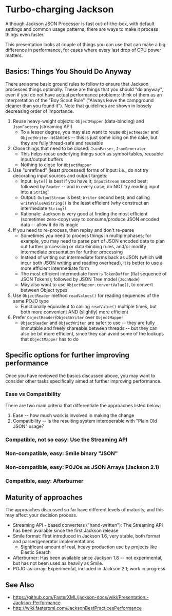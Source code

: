 # Turbo-charging Jackson

Although Jackson JSON Processor is fast out-of-the-box, with default settings and common usage patterns, there are ways to make it process things even faster.

This presentation looks at couple of things you can use that can make a big difference in performance, for cases where every last drop of CPU power matters.


## Basics: Things You Should Do Anyway

There are some basic ground rules to follow to ensure that Jackson processes things optimally. 
These are things that you should "do anyway", even if you do not have actual performance problems: think of them as an interpretation of the "Boy Scout Rule" ("Always leave the campground cleaner than you found it"). 
Note that guidelines are shown in loosely decreasing order of importance.

1. Reuse heavy-weight objects: `ObjectMapper` (data-binding) and `JsonFactory` (streaming API)
    * To a lesser degree, you may also want to reuse `ObjectReader` and `ObjectWriter` instances -- this is just some icing on the cake, but they are fully thread-safe and reusable
2. Close things that need to be closed: `JsonParser`, `JsonGenerator`
    * This helps reuse underlying things such as symbol tables, reusable input/output buffers
    * Nothing to close for `ObjectMapper`
3. Use "unrefined" (least processed) forms of input: i.e., do not try decorating input sources and output targets:
    * Input: `byte[]` is best if you have it; `InputStream` second best; followed by `Reader` -- and in every case, do NOT try reading input into a `String`!
    * Output: `OutputStream` is best; `Writer` second best; and calling `writeValueAsString()` is the least efficient (why construct an intermediate `String`?)
    * Rationale: Jackson is very good at finding the most efficient (sometimes zero-copy) way to consume/produce JSON encoded data -- allow it do its magic
4. If you need to re-process, then replay and don't re-parse
    * Sometimes you need to process things in multiple phases; 
      for example, you may need to parse part of JSON encoded data to plan out further processing or data-binding rules, 
      and/or modify intermediate presentation for further processing
    * Instead of writing out intermediate forms back as JSON (which will incur both JSON writing and reading overhead), 
      it is better to use a more efficient intermediate form
    * The most efficient intermediate form is `TokenBuffer` (flat sequence of JSON Tokens); 
      followed by JSON Tree model (`JsonNode`)
    * May also want to use `ObjectMapper.convertValue()`, to convert between Object types
5. Use `ObjectReader` method `readValues()` for reading sequences of the same POJO type
    * Functionally equivalent to calling `readValue()` multiple times, but both more convenient AND (slightly) more efficient
6. Prefer `ObjectReader`/`ObjectWriter` over `ObjectMapper`
    * `ObjectReader` and `ObjectWriter` are safer to use 
    -- they are fully immutable and freely shareable between threads 
    -- but they can also be bit more efficient, since they can avoid some of the lookups that `ObjectMapper` has to do


## Specific options for further improving performance

Once you have reviewed the basics discussed above, you may want to consider other tasks specifically aimed at further improving performance.

### Ease vs Compatibility

There are two main criteria that differentiate the approaches listed below:

1. Ease -- how much work is involved in making the change
2. Compatibility -- is the resulting system interoperable with "Plain Old JSON" usage?

### Compatible, not so easy: Use the Streaming API

### Non-compatible, easy: Smile binary "JSON"

### Non-compatible, easy: POJOs as JSON Arrays (Jackson 2.1)

### Compatible, easy: Afterburner


## Maturity of approaches

The approaches discussed so far have different levels of maturity, and this may affect your decision process.

* Streaming API - based converters ("hand-written"): The Streaming API has been available since the first Jackson release
* Smile format: First introduced in Jackson 1.6, very stable, both format and parser/generator implementations
    * Significant amount of real, heavy production use by projects like Elastic Search
* Afterburner: Has been available since Jackson 1.8 -- not experimental, but has not been used as heavily as Smile.
* POJO-as-array: Experimental, included in Jackson 2.1; work in progress


## See Also

- https://github.com/FasterXML/jackson-docs/wiki/Presentation:-Jackson-Performance
- http://wiki.fasterxml.com/JacksonBestPracticesPerformance
